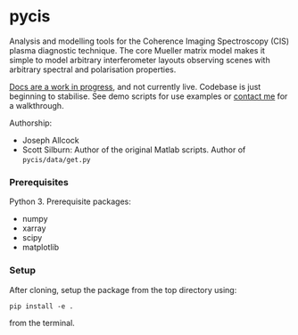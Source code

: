 # pycis

Analysis and modelling tools for the Coherence Imaging Spectroscopy (CIS) plasma diagnostic technique. The core Mueller matrix model makes it simple to model arbitrary interferometer layouts observing scenes with arbitrary spectral and polarisation properties. 

[Docs are a work in progress](https://jsallcock.github.io/pycis/), and not currently live. Codebase is just beginning to stabilise. See demo scripts for use examples or [contact me](https://twitter.com/JSAllcock) for a walkthrough.

Authorship:

- Joseph Allcock
- Scott Silburn: Author of the original Matlab scripts. Author of ```pycis/data/get.py```  

### Prerequisites

Python 3. Prerequisite 
packages:

- numpy
- xarray
- scipy
- matplotlib

### Setup

After cloning, setup the package from the top directory using: 

```
pip install -e .
```

from the terminal.






